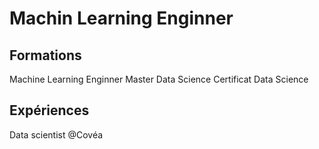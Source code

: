 # Machin Learning Enginner
## Formations
Machine Learning Enginner
Master Data Science
Certificat Data Science
## Expériences
Data scientist @Covéa
